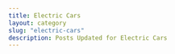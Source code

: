 ```yaml
---
title: Electric Cars
layout: category
slug: "electric-cars"
description: Posts Updated for Electric Cars
---
```


